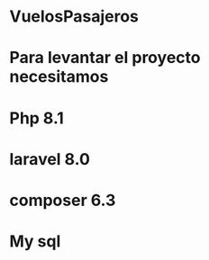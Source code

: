 # VuelosPasajeros
# Para levantar el proyecto necesitamos 
# Php 8.1 
# laravel 8.0 
# composer 6.3
# My sql 
